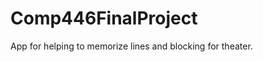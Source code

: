 Comp446FinalProject
===================

App for helping to memorize lines and blocking for theater.
